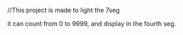 //This project is made to light the 7seg

it can count from 0 to 9999, and display in the fourth seg.

